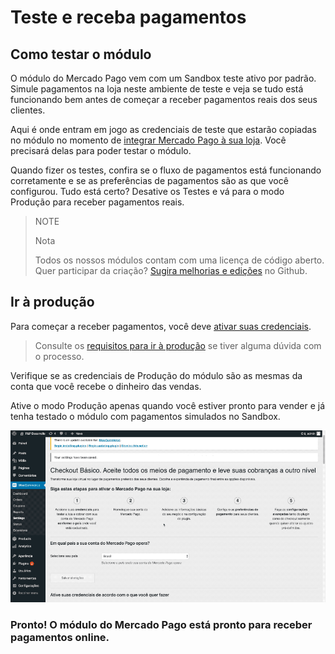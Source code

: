 # Teste e receba pagamentos

## Como testar o módulo

O módulo do Mercado Pago vem com um Sandbox teste ativo por padrão. Simule pagamentos na loja neste ambiente de teste e veja se tudo está funcionando bem antes de começar a receber pagamentos reais dos seus clientes. 

Aqui é onde entram em jogo as credenciais de teste que estarão copiadas no módulo no momento de [integrar Mercado Pago à sua loja](https://www.mercadopago[FAKER][URL][DOMAIN]/developers/pt/guides/plugins/woocommerce/integration/). Você precisará delas para poder testar o módulo.

Quando fizer os testes, confira se o fluxo de pagamentos está funcionando corretamente e se as preferências de pagamentos são as que você configurou. Tudo está certo? Desative os Testes e vá para o modo Produção para receber pagamentos reais.

> NOTE
>
> Nota
> 
> Todos os nossos módulos contam com uma licença de código aberto. Quer participar da criação? [Sugira melhorias e edições](https://github.com/mercadopago/cart-woocommerce) no Github.

## Ir à produção

Para começar a receber pagamentos, você deve [ativar suas credenciais](https://www.mercadopago.com/mlb/account/credentials/).

> Consulte os [requisitos para ir à produção](https://www.mercadopago[FAKER][URL][DOMAIN]/developers/pt/guides/online-payments/checkout-api/goto-production/) se tiver alguma dúvida com o processo.

Verifique se as credenciais de Produção do módulo são as mesmas da conta que você recebe o dinheiro das vendas. 

Ative o modo Produção apenas quando você estiver pronto para vender e já tenha testado o módulo com pagamentos simulados no Sandbox. 

![Fluxo homologação](/images/woocomerce/br_woo_homologacion.gif)

### Pronto! O módulo do Mercado Pago está pronto para receber pagamentos online.